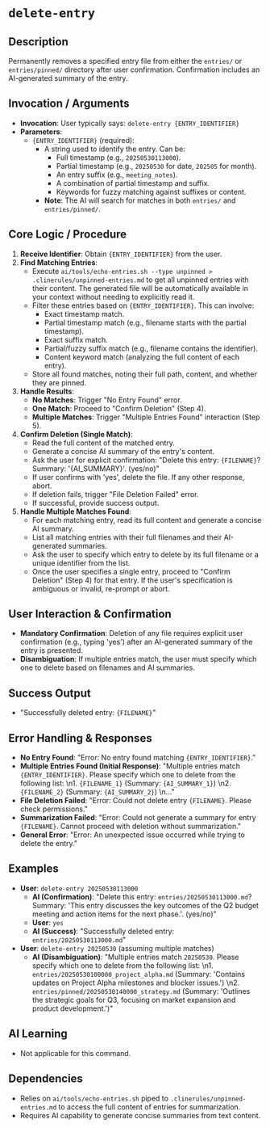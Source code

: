 # `delete-entry`

## Description
Permanently removes a specified entry file from either the `entries/` or `entries/pinned/` directory after user confirmation. Confirmation includes an AI-generated summary of the entry.

## Invocation / Arguments
*   **Invocation**: User typically says: `delete-entry {ENTRY_IDENTIFIER}`
*   **Parameters**:
    *   `{ENTRY_IDENTIFIER}` (required):
        *   A string used to identify the entry. Can be:
            *   Full timestamp (e.g., `20250530113000`).
            *   Partial timestamp (e.g., `20250530` for date, `202505` for month).
            *   An entry suffix (e.g., `meeting_notes`).
            *   A combination of partial timestamp and suffix.
            *   Keywords for fuzzy matching against suffixes or content.
        *   **Note**: The AI will search for matches in both `entries/` and `entries/pinned/`.

## Core Logic / Procedure
1.  **Receive Identifier**: Obtain `{ENTRY_IDENTIFIER}` from the user.
2.  **Find Matching Entries**:
    *   Execute `ai/tools/echo-entries.sh --type unpinned > .clinerules/unpinned-entries.md` to get all unpinned entries with their content. The generated file will be automatically available in your context without needing to explicitly read it.
    *   Filter these entries based on `{ENTRY_IDENTIFIER}`. This can involve:
        *   Exact timestamp match.
        *   Partial timestamp match (e.g., filename starts with the partial timestamp).
        *   Exact suffix match.
        *   Partial/fuzzy suffix match (e.g., filename contains the identifier).
        *   Content keyword match (analyzing the full content of each entry).
    *   Store all found matches, noting their full path, content, and whether they are pinned.
3.  **Handle Results**:
    *   **No Matches**: Trigger "No Entry Found" error.
    *   **One Match**: Proceed to "Confirm Deletion" (Step 4).
    *   **Multiple Matches**: Trigger "Multiple Entries Found" interaction (Step 5).
4.  **Confirm Deletion (Single Match)**:
    *   Read the full content of the matched entry.
    *   Generate a concise AI summary of the entry's content.
    *   Ask the user for explicit confirmation: "Delete this entry: `{FILENAME}`? Summary: '{AI_SUMMARY}'. (yes/no)"
    *   If user confirms with 'yes', delete the file. If any other response, abort.
    *   If deletion fails, trigger "File Deletion Failed" error.
    *   If successful, provide success output.
5.  **Handle Multiple Matches Found**:
    *   For each matching entry, read its full content and generate a concise AI summary.
    *   List all matching entries with their full filenames and their AI-generated summaries.
    *   Ask the user to specify which entry to delete by its full filename or a unique identifier from the list.
    *   Once the user specifies a single entry, proceed to "Confirm Deletion" (Step 4) for that entry. If the user's specification is ambiguous or invalid, re-prompt or abort.

## User Interaction & Confirmation
*   **Mandatory Confirmation**: Deletion of any file requires explicit user confirmation (e.g., typing 'yes') after an AI-generated summary of the entry is presented.
*   **Disambiguation**: If multiple entries match, the user must specify which one to delete based on filenames and AI summaries.

## Success Output
*   "Successfully deleted entry: `{FILENAME}`"

## Error Handling & Responses
*   **No Entry Found**: "Error: No entry found matching `{ENTRY_IDENTIFIER}`."
*   **Multiple Entries Found (Initial Response)**: "Multiple entries match `{ENTRY_IDENTIFIER}`. Please specify which one to delete from the following list: \n1. `{FILENAME_1}` (Summary: `{AI_SUMMARY_1}`) \n2. `{FILENAME_2}` (Summary: `{AI_SUMMARY_2}`) \n..."
*   **File Deletion Failed**: "Error: Could not delete entry `{FILENAME}`. Please check permissions."
*   **Summarization Failed**: "Error: Could not generate a summary for entry `{FILENAME}`. Cannot proceed with deletion without summarization."
*   **General Error**: "Error: An unexpected issue occurred while trying to delete the entry."

## Examples
*   **User**: `delete-entry 20250530113000`
    *   **AI (Confirmation)**: "Delete this entry: `entries/20250530113000.md`? Summary: 'This entry discusses the key outcomes of the Q2 budget meeting and action items for the next phase.'. (yes/no)"
    *   **User**: `yes`
    *   **AI (Success)**: "Successfully deleted entry: `entries/20250530113000.md`"
*   **User**: `delete-entry 20250530` (assuming multiple matches)
    *   **AI (Disambiguation)**: "Multiple entries match `20250530`. Please specify which one to delete from the following list: \n1. `entries/20250530100000_project_alpha.md` (Summary: 'Contains updates on Project Alpha milestones and blocker issues.') \n2. `entries/pinned/20250530140000_strategy.md` (Summary: 'Outlines the strategic goals for Q3, focusing on market expansion and product development.')"

## AI Learning
*   Not applicable for this command.

## Dependencies
*   Relies on `ai/tools/echo-entries.sh` piped to `.clinerules/unpinned-entries.md` to access the full content of entries for summarization.
*   Requires AI capability to generate concise summaries from text content.
